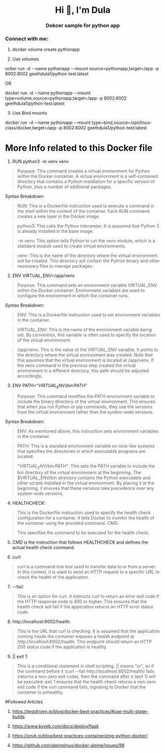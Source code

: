 <h1 align="center">Hi 👋, I'm Dula</h1>
<h3 align="center">Dokcer sample for python app</h3>

<h3 align="left">Connect with me:</h3>
<p align="left">
</p>

1. docker volume create pythonapp


2. Use volumes

ocker run -d --name pythonapp --mount source=pythonapp,target=/app -p 8002:8002 geethdula1/python-test:latest
   
OR

docker run -d --name pythonapp --mount type=volume,source=pythonapp,target=/app -p 8002:8002 geethdula1/python-test:latest	

3. Use Bind mounts

docker run -d --name pythonapp --mount type=bind,source=/opt/linux-class/docker,target=/app -p 8002:8002 geethdula1/python-test:latest

# More Info related to this Docker file
1. RUN python3 -m venv venv

> Purpose:
This command creates a virtual environment for Python within the Docker container. A virtual environment is a self-contained directory that contains a Python installation for a specific version of Python, plus a number of additional packages.


Syntax Breakdown:
> RUN: This is a Dockerfile instruction used to execute a command in the shell within the context of the container. Each RUN command creates a new layer in the Docker image.

> python3: This calls the Python interpreter. It is assumed that Python 3 is already installed in the base image.

> -m venv: This option tells Python to run the venv module, which is a standard module used to create virtual environments.

> venv: This is the name of the directory where the virtual environment will be created. This directory will contain the Python binary and other necessary files to manage packages.

2. ENV VIRTUAL_ENV=/app/venv

> Purpose:
This command sets an environment variable VIRTUAL_ENV within the Docker container. Environment variables are used to configure the environment in which the container runs.


Syntax Breakdown:
> ENV: This is a Dockerfile instruction used to set environment variables in the container.

> VIRTUAL_ENV: This is the name of the environment variable being set. By convention, this variable is often used to specify the location of the virtual environment.

> /app/venv: This is the value of the VIRTUAL_ENV variable. It points to the directory where the virtual environment was created. Note that this assumes that the virtual environment is located at /app/venv. If the venv command in the previous step created the virtual environment in a different directory, this path should be adjusted accordingly.

3. ENV PATH="$VIRTUAL_ENV/bin:$PATH"

> Purpose:
This command modifies the PATH environment variable to include the binary directory of the virtual environment. This ensures that when you run Python or pip commands, they use the versions from the virtual environment rather than the system-wide versions.


Syntax Breakdown:
> ENV: As mentioned above, this instruction sets environment variables in the container.

> PATH: This is a standard environment variable on Unix-like systems that specifies the directories in which executable programs are located.

> "$VIRTUAL_ENV/bin:$PATH": This sets the PATH variable to include the bin directory of the virtual environment at the beginning. The $VIRTUAL_ENV/bin directory contains the Python executable and other scripts installed in the virtual environment. By placing it at the beginning, it ensures that these versions take precedence over any system-wide versions.


4. HEALTHCHECK:

> This is the Dockerfile instruction used to specify the health check configuration for a container.
It tells Docker to monitor the health of the container using the provided command.
CMD:

> This specifies the command to be executed for the health check.
5. CMD is the instruction that follows HEALTHCHECK and defines the actual health check command.

6. curl:

> curl is a command-line tool used to transfer data to or from a server.
In this context, it is used to send an HTTP request to a specific URL to check the health of the application.

7. --fail:

> This is an option for curl.
It instructs curl to return an error exit code if the HTTP response code is 400 or higher.
This ensures that the health check will fail if the application returns an HTTP error status code.

8. http://localhost:8002/health:

> This is the URL that curl is checking.
It is assumed that the application running inside the container exposes a health endpoint at http://localhost:8002/health.
This endpoint should return an HTTP 200 status code if the application is healthy.

9. || exit 1:

> This is a conditional statement in shell scripting.
|| means "or", so if the command before it (curl --fail http://localhost:8002/health) fails (returns a non-zero exit code), then the command after it (exit 1) will be executed.
exit 1 ensures that the health check returns a non-zero exit code if the curl command fails, signaling to Docker that the container is unhealthy.

#Followed Articles

1. https://testdriven.io/blog/docker-best-practices/#use-multi-stage-builds

2. https://www.koyeb.com/docs/deploy/flask

3. https://snyk.io/blog/best-practices-containerizing-python-docker/

4. https://github.com/alpinelinux/docker-alpine/issues/98

